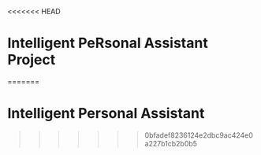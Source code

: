 <<<<<<< HEAD
# Intelligent PeRsonal Assistant Project
=======
# Intelligent Personal Assistant
>>>>>>> 0bfadef8236124e2dbc9ac424e0a227b1cb2b0b5

